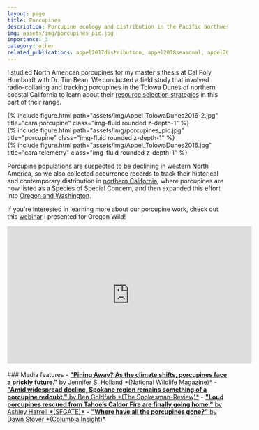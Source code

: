 ```yaml
---
layout: page
title: Porcupines
description: Porcupine ecology and distribution in the Pacific Northwest
img: assets/img/porcupines_pic.jpg
importance: 3
category: other
related_publications: appel2017distribution, appel2018seasonal, appel2021north, belamaric2024porcupines
---
```


I studied North American porcupines for my master's thesis at Cal Poly Humboldt with Dr. Tim Bean. We conducted a field study that involved radio-collaring and tracking porcupines in the Tolowa Dunes of northern coastal California to learn about their <a href="https://academic.oup.com/jmammal/article/99/5/1159/5052414">resource selection strategies</a> in this part of their range. 

<div class="row">
    <div class="col-sm mt-3 mt-md-0">
        {% include figure.html path="assets/img/Appel_TolowaDunes2016_2.jpg" title="cara porcupine" class="img-fluid rounded z-depth-1" %}
    </div>
    <div class="col-sm mt-3 mt-md-0">
        {% include figure.html path="assets/img/porcupines_pic.jpg" title="porcupine" class="img-fluid rounded z-depth-1" %}
    </div>
    <div class="col-sm mt-3 mt-md-0">
        {% include figure.html path="assets/img/Appel_TolowaDunes2016.jpg" title="cara telemetry" class="img-fluid rounded z-depth-1" %}
    </div>
</div>

Porcupine populations are suspected to be declining in western North America, so we also collected occurrence records to track their historical and contemporary distribution in <a href="https://digitalcommons.humboldt.edu/cgi/viewcontent.cgi?article=1002&context=oer">northern California</a>, where porcupines are now listed as a Species of Special Concern, and then expanded this effort into <a href="https://www.researchgate.net/profile/Cara-Appel/publication/349951521_NORTH_AMERICAN_PORCUPINE_DISTRIBUTION_IN_THE_PACIFIC_NORTHWEST_AND_EVALUATION_OF_A_NON-INVASIVE_MONITORING_TECHNIQUE/links/620c0714634ff774f4cfb401/NORTH-AMERICAN-PORCUPINE-DISTRIBUTION-IN-THE-PACIFIC-NORTHWEST-AND-EVALUATION-OF-A-NON-INVASIVE-MONITORING-TECHNIQUE.pdf">Oregon and Washington</a>.

If you're interested in learning more about our porcupine work, check out this <a href="https://youtu.be/6ja3cPxuwls">webinar</a> I presented for Oregon Wild!

<iframe width="560" height="315" src="https://www.youtube-nocookie.com/embed/6ja3cPxuwls?si=vkwJPs31afGHRTZY" title="YouTube video player" frameborder="0" allow="accelerometer; autoplay; clipboard-write; encrypted-media; gyroscope; picture-in-picture; web-share" referrerpolicy="strict-origin-when-cross-origin" allowfullscreen></iframe> 
<br/>
<br/>
### Media features
- <a href="https://www.nwf.org/Magazines/National-Wildlife/2019/Oct-Nov/Conservation/Porcupines"><b>"Pining Away? As the climate shifts, porcupines face a prickly future."</b> by Jennifer S. Holland *(National Wildlife Magazine)*</a>
- <a href="https://www.spokesman.com/stories/2021/apr/18/amid-widespread-decline-spokane-region-remains-som/"><b>"Amid widespread decline, Spokane region remains something of a porcupine redoubt."</b> by Ben Goldfarb *(The Spokesman-Review)*</a>
- <a href="https://www.sfgate.com/bayarea/article/porcupines-rescued-from-fire-going-home-17067209.php"><b>"Loud porcupines rescued from Tahoe’s Caldor Fire are finally going home."</b> by Ashley Harrell *(SFGATE)*</a>
- <a href="https://columbiainsight.org/where-have-all-the-porcupines-gone/"><b>"Where have all the porcupines gone?"</b> by Dawn Stover *(Columbia Insight)*</a>

 

